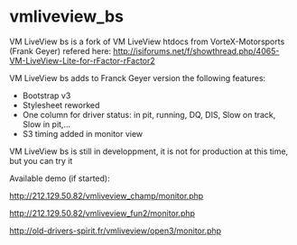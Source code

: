 # vmliveview_bs

VM LiveView bs is a fork of VM LiveView htdocs from VorteX-Motorsports (Frank Geyer) refered here:
http://isiforums.net/f/showthread.php/4065-VM-LiveView-Lite-for-rFactor-rFactor2

VM LiveView bs adds to Franck Geyer version the following features:
- Bootstrap v3
- Stylesheet reworked
- One column for driver status: in pit, running, DQ, DIS, Slow on track, Slow in pit,...
- S3 timing added in monitor view

VM LiveView bs is still in developpment, it is not for production at this time, but you can try it

Available demo (if started):

http://212.129.50.82/vmliveview_champ/monitor.php

http://212.129.50.82/vmliveview_fun2/monitor.php

http://old-drivers-spirit.fr/vmliveview/open3/monitor.php
